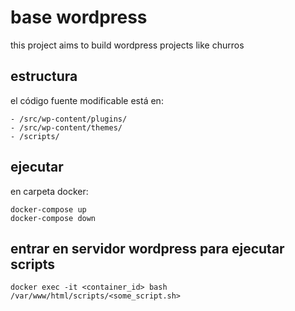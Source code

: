 base wordpress
=
this project aims to build wordpress projects like churros

estructura
-
el código fuente modificable está en:

````
- /src/wp-content/plugins/
- /src/wp-content/themes/
- /scripts/
````

ejecutar
-
en carpeta docker: 

```` 
docker-compose up 
docker-compose down 
````

entrar en servidor wordpress para ejecutar  scripts
-

```` 
docker exec -it <container_id> bash
/var/www/html/scripts/<some_script.sh>
````
